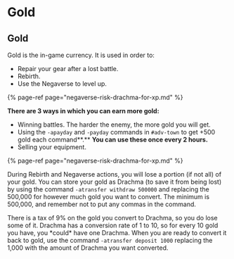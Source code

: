 # Gold

## Gold

Gold is the in-game currency. It is used in order to:

* Repair your gear after a lost battle.
* Rebirth.
* Use the Negaverse to level up.

{% page-ref page="negaverse-risk-drachma-for-xp.md" %}

**There are 3 ways in which you can earn more gold:**

* Winning battles. The harder the enemy, the more gold you will get.
* Using the `-apayday` and `-payday` commands in `#adv-town` to get +500 gold each command**.** **You can use these once every 2 hours.**
* Selling your equipment.

{% page-ref page="negaverse-risk-drachma-for-xp.md" %}

During Rebirth and Negaverse actions, you will lose a portion \(if not all\) of your gold. You can store your gold as Drachma \(to save it from being lost\) by using the command `-atransfer withdraw 500000` and replacing the 500,000 for however much gold you want to convert. The minimum is 500,000, and remember not to put any commas in the command. 

There is a tax of 9% on the gold you convert to Drachma, so you do lose some of it. Drachma has a conversion rate of 1 to 10, so for every 10 gold you have, you \*could\* have one Drachma. When you are ready to convert it back to gold, use the command `-atransfer deposit 1000` replacing the 1,000 with the amount of Drachma you want converted. 

